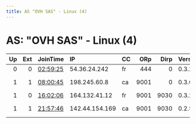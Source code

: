 ```yaml
---
title: AS "OVH SAS" - Linux (4)
---
```


# AS: "OVH SAS" - Linux (4)

|   Up |   Ext | JoinTime                                                                                   | IP             | CC   |   ORp |   Dirp | Version   | Contact                      | Nickname      |   eFamMembers |
|-----:|------:|:-------------------------------------------------------------------------------------------|:---------------|:-----|------:|-------:|:----------|:-----------------------------|:--------------|--------------:|
|    0 |     0 | [02:59:25](https://atlas.torproject.org/#details/A416EED7D0BD4691746D653C9C928064FA8A9B15) | 54.36.24.242   | fr   |   444 |      0 | 0.3.2.9   | None                         | f2019         |             1 |
|    1 |     1 | [08:00:45](https://atlas.torproject.org/#details/9A768E1380EEF6447129A6029A679B6236BBB23E) | 198.245.60.8   | ca   |  9001 |      0 | 0.3.0.8   | Daniel James djames@orcad    | hacktheplanet |             1 |
|    1 |     0 | [16:02:06](https://atlas.torproject.org/#details/F8D6420051943566A5E0EED6D915053EE2910892) | 164.132.41.12  | fr   |  9001 |   9030 | 0.3.2.9   | None                         | KiwiKawaii    |             1 |
|    1 |     1 | [21:57:46](https://atlas.torproject.org/#details/398141161F28DFC68CE1B8AC47A13F397F966596) | 142.44.154.169 | ca   |  9001 |   9030 | 0.2.5.16  | bsd &lt;bsd AT paranoid edot | GhettoColo01  |             1 |
